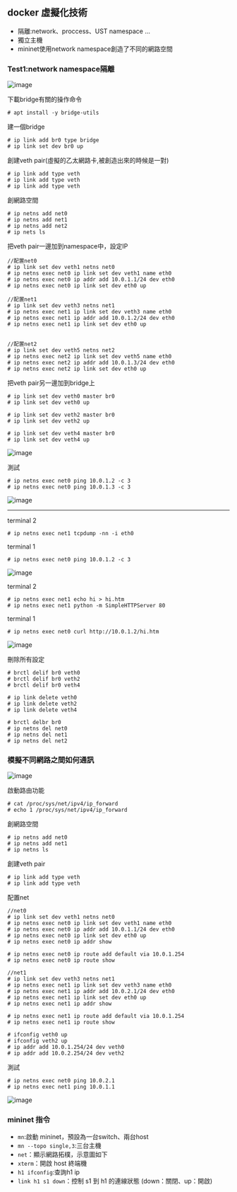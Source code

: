 ## docker 虛擬化技術
* 隔離:network、proccess、UST namespace ...
* 獨立主機
* mininet使用network namespace創造了不同的網路空間

### Test1:network namespace隔離
![image](https://github.com/zixxizxx/Liux-note/blob/main/110-2%20Mininet/image/20220221/0221-8.jpg)

下載bridge有關的操作命令
```
# apt install -y bridge-utils
```

建一個bridge
```
# ip link add br0 type bridge
# ip link set dev br0 up
```

創建veth pair(虛擬的乙太網路卡,被創造出來的時候是一對)
```
# ip link add type veth
# ip link add type veth
# ip link add type veth
```

創網路空間
```
# ip netns add net0 
# ip netns add net1
# ip netns add net2 
# ip nets ls
```

把veth pair一邊加到namespace中，設定IP
```
//配置net0
# ip link set dev veth1 netns net0
# ip netns exec net0 ip link set dev veth1 name eth0
# ip netns exec net0 ip addr add 10.0.1.1/24 dev eth0
# ip netns exec net0 ip link set dev eth0 up

//配置net1
# ip link set dev veth3 netns net1
# ip netns exec net1 ip link set dev veth3 name eth0
# ip netns exec net1 ip addr add 10.0.1.2/24 dev eth0
# ip netns exec net1 ip link set dev eth0 up


//配置net2
# ip link set dev veth5 netns net2
# ip netns exec net2 ip link set dev veth5 name eth0
# ip netns exec net2 ip addr add 10.0.1.3/24 dev eth0
# ip netns exec net2 ip link set dev eth0 up

```

把veth pair另一邊加到bridge上
```
# ip link set dev veth0 master br0
# ip link set dev veth0 up

# ip link set dev veth2 master br0
# ip link set dev veth2 up

# ip link set dev veth4 master br0
# ip link set dev veth4 up
```
![image](https://github.com/zixxizxx/Liux-note/blob/main/110-2%20Mininet/image/20220221/0221-1.jpg)

測試
```
# ip netns exec net0 ping 10.0.1.2 -c 3
# ip netns exec net0 ping 10.0.1.3 -c 3
```
![image](https://github.com/zixxizxx/Liux-note/blob/main/110-2%20Mininet/image/20220221/0221-4.jpg)

-----------

terminal 2
```
# ip netns exec net1 tcpdump -nn -i eth0
```

terminal 1
```
# ip netns exec net0 ping 10.0.1.2 -c 3
```
![image](https://github.com/zixxizxx/Liux-note/blob/main/110-2%20Mininet/image/20220221/0221-5.jpg)

terminal 2
```
# ip netns exec net1 echo hi > hi.htm
# ip netns exec net1 python -m SimpleHTTPServer 80
```

terminal 1
```
# ip netns exec net0 curl http://10.0.1.2/hi.htm
```
![image](https://github.com/zixxizxx/Liux-note/blob/main/110-2%20Mininet/image/20220221/0221-6.jpg)

刪除所有設定
```
# brctl delif br0 veth0
# brctl delif br0 veth2
# brctl delif br0 veth4

# ip link delete veth0
# ip link delete veth2
# ip link delete veth4

# brctl delbr br0
# ip netns del net0
# ip netns del net1
# ip netns del net2
```

### 模擬不同網路之間如何通訊
![image](https://github.com/zixxizxx/Liux-note/blob/main/110-2%20Mininet/image/20220221/0221-7.jpg)

啟動路由功能
```
# cat /proc/sys/net/ipv4/ip_forward
# echo 1 /proc/sys/net/ipv4/ip_forward
```

創網路空間
```
# ip netns add net0
# ip netns add net1
# ip netns ls

```

創建veth pair
```
# ip link add type veth
# ip link add type veth
```

配置net
```
//net0
# ip link set dev veth1 netns net0
# ip netns exec net0 ip link set dev veth1 name eth0
# ip netns exec net0 ip addr add 10.0.1.1/24 dev eth0
# ip netns exec net0 ip link set dev eth0 up
# ip netns exec net0 ip addr show

# ip netns exec net0 ip route add default via 10.0.1.254
# ip netns exec net0 ip route show

//net1
# ip link set dev veth3 netns net1
# ip netns exec net1 ip link set dev veth3 name eth0
# ip netns exec net1 ip addr add 10.0.2.1/24 dev eth0
# ip netns exec net1 ip link set dev eth0 up
# ip netns exec net1 ip addr show

# ip netns exec net1 ip route add default via 10.0.1.254
# ip netns exec net1 ip route show

# ifconfig veth0 up
# ifconfig veth2 up
# ip addr add 10.0.1.254/24 dev veth0
# ip addr add 10.0.2.254/24 dev veth2
```

測試
```
# ip netns exec net0 ping 10.0.2.1
# ip netns exec net1 ping 10.0.1.1
```
![image](https://github.com/zixxizxx/Liux-note/blob/main/110-2%20Mininet/image/20220221/0221-3.jpg)

### mininet 指令
* ```mn```:啟動 mininet，預設為一台switch、兩台host
* ```mn --topo single,3```:三台主機
* ```net```：顯示網路拓樸，示意圖如下
* ```xterm```：開啟 host 終端機
* ```h1 ifconfig```:查詢h1 ip
* ```link h1 s1 down```：控制 s1 到 h1 的連線狀態 (down：關閉、up：開啟)



























